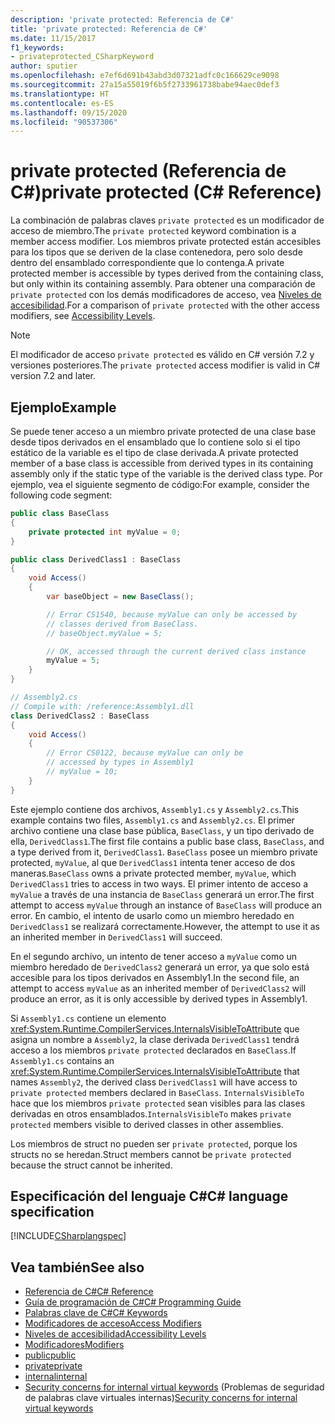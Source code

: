 ```yaml
---
description: 'private protected: Referencia de C#'
title: 'private protected: Referencia de C#'
ms.date: 11/15/2017
f1_keywords:
- privateprotected_CSharpKeyword
author: sputier
ms.openlocfilehash: e7ef6d691b43abd3d07321adfc0c166629ce9098
ms.sourcegitcommit: 27a15a55019f6b5f2733961738babe94aec0def3
ms.translationtype: HT
ms.contentlocale: es-ES
ms.lasthandoff: 09/15/2020
ms.locfileid: "90537306"
---
```

# <a name="private-protected-c-reference"></a><span data-ttu-id="f3b82-103">private protected (Referencia de C#)</span><span class="sxs-lookup"><span data-stu-id="f3b82-103">private protected (C# Reference)</span></span>

<span data-ttu-id="f3b82-104">La combinación de palabras claves `private protected` es un modificador de acceso de miembro.</span><span class="sxs-lookup"><span data-stu-id="f3b82-104">The `private protected` keyword combination is a member access modifier.</span></span> <span data-ttu-id="f3b82-105">Los miembros private protected están accesibles para los tipos que se deriven de la clase contenedora, pero solo desde dentro del ensamblado correspondiente que lo contenga.</span><span class="sxs-lookup"><span data-stu-id="f3b82-105">A private protected member is accessible by types derived from the containing class, but only within its containing assembly.</span></span> <span data-ttu-id="f3b82-106">Para obtener una comparación de `private protected` con los demás modificadores de acceso, vea [Niveles de accesibilidad](accessibility-levels.md).</span><span class="sxs-lookup"><span data-stu-id="f3b82-106">For a comparison of `private protected` with the other access modifiers, see [Accessibility Levels](accessibility-levels.md).</span></span>

> [!NOTE]
> <span data-ttu-id="f3b82-107">El modificador de acceso `private protected` es válido en C# versión 7.2 y versiones posteriores.</span><span class="sxs-lookup"><span data-stu-id="f3b82-107">The `private protected` access modifier is valid in C# version 7.2 and later.</span></span>

## <a name="example"></a><span data-ttu-id="f3b82-108">Ejemplo</span><span class="sxs-lookup"><span data-stu-id="f3b82-108">Example</span></span>

<span data-ttu-id="f3b82-109">Se puede tener acceso a un miembro private protected de una clase base desde tipos derivados en el ensamblado que lo contiene solo si el tipo estático de la variable es el tipo de clase derivada.</span><span class="sxs-lookup"><span data-stu-id="f3b82-109">A private protected member of a base class is accessible from derived types in its containing assembly only if the static type of the variable is the derived class type.</span></span> <span data-ttu-id="f3b82-110">Por ejemplo, vea el siguiente segmento de código:</span><span class="sxs-lookup"><span data-stu-id="f3b82-110">For example, consider the following code segment:</span></span>

```csharp
public class BaseClass
{
    private protected int myValue = 0;
}

public class DerivedClass1 : BaseClass
{
    void Access()
    {
        var baseObject = new BaseClass();

        // Error CS1540, because myValue can only be accessed by
        // classes derived from BaseClass.
        // baseObject.myValue = 5;

        // OK, accessed through the current derived class instance
        myValue = 5;
    }
}
```

```csharp
// Assembly2.cs
// Compile with: /reference:Assembly1.dll
class DerivedClass2 : BaseClass
{
    void Access()
    {
        // Error CS0122, because myValue can only be
        // accessed by types in Assembly1
        // myValue = 10;
    }
}
```

<span data-ttu-id="f3b82-111">Este ejemplo contiene dos archivos, `Assembly1.cs` y `Assembly2.cs`.</span><span class="sxs-lookup"><span data-stu-id="f3b82-111">This example contains two files, `Assembly1.cs` and `Assembly2.cs`.</span></span>
<span data-ttu-id="f3b82-112">El primer archivo contiene una clase base pública, `BaseClass`, y un tipo derivado de ella, `DerivedClass1`.</span><span class="sxs-lookup"><span data-stu-id="f3b82-112">The first file contains a public base class, `BaseClass`, and a type derived from it, `DerivedClass1`.</span></span> <span data-ttu-id="f3b82-113">`BaseClass` posee un miembro private protected, `myValue`, al que `DerivedClass1` intenta tener acceso de dos maneras.</span><span class="sxs-lookup"><span data-stu-id="f3b82-113">`BaseClass` owns a private protected member, `myValue`, which `DerivedClass1` tries to access in two ways.</span></span> <span data-ttu-id="f3b82-114">El primer intento de acceso a `myValue` a través de una instancia de `BaseClass` generará un error.</span><span class="sxs-lookup"><span data-stu-id="f3b82-114">The first attempt to access `myValue` through an instance of `BaseClass` will produce an error.</span></span> <span data-ttu-id="f3b82-115">En cambio, el intento de usarlo como un miembro heredado en `DerivedClass1` se realizará correctamente.</span><span class="sxs-lookup"><span data-stu-id="f3b82-115">However, the attempt to use it as an inherited member in `DerivedClass1` will succeed.</span></span>

<span data-ttu-id="f3b82-116">En el segundo archivo, un intento de tener acceso a `myValue` como un miembro heredado de `DerivedClass2` generará un error, ya que solo está accesible para los tipos derivados en Assembly1.</span><span class="sxs-lookup"><span data-stu-id="f3b82-116">In the second file, an attempt to access `myValue` as an inherited member of `DerivedClass2` will produce an error, as it is only accessible by derived types in Assembly1.</span></span>

<span data-ttu-id="f3b82-117">Si `Assembly1.cs` contiene un elemento <xref:System.Runtime.CompilerServices.InternalsVisibleToAttribute> que asigna un nombre a `Assembly2`, la clase derivada `DerivedClass1` tendrá acceso a los miembros `private protected` declarados en `BaseClass`.</span><span class="sxs-lookup"><span data-stu-id="f3b82-117">If `Assembly1.cs` contains an <xref:System.Runtime.CompilerServices.InternalsVisibleToAttribute> that names `Assembly2`, the derived class `DerivedClass1` will have access to `private protected` members declared in `BaseClass`.</span></span> <span data-ttu-id="f3b82-118">`InternalsVisibleTo` hace que los miembros `private protected` sean visibles para las clases derivadas en otros ensamblados.</span><span class="sxs-lookup"><span data-stu-id="f3b82-118">`InternalsVisibleTo` makes `private protected` members visible to derived classes in other assemblies.</span></span>

<span data-ttu-id="f3b82-119">Los miembros de struct no pueden ser `private protected`, porque los structs no se heredan.</span><span class="sxs-lookup"><span data-stu-id="f3b82-119">Struct members cannot be `private protected` because the struct cannot be inherited.</span></span>

## <a name="c-language-specification"></a><span data-ttu-id="f3b82-120">Especificación del lenguaje C#</span><span class="sxs-lookup"><span data-stu-id="f3b82-120">C# language specification</span></span>

[!INCLUDE[CSharplangspec](~/includes/csharplangspec-md.md)]

## <a name="see-also"></a><span data-ttu-id="f3b82-121">Vea también</span><span class="sxs-lookup"><span data-stu-id="f3b82-121">See also</span></span>

- [<span data-ttu-id="f3b82-122">Referencia de C#</span><span class="sxs-lookup"><span data-stu-id="f3b82-122">C# Reference</span></span>](../index.md)
- [<span data-ttu-id="f3b82-123">Guía de programación de C#</span><span class="sxs-lookup"><span data-stu-id="f3b82-123">C# Programming Guide</span></span>](../../programming-guide/index.md)
- [<span data-ttu-id="f3b82-124">Palabras clave de C#</span><span class="sxs-lookup"><span data-stu-id="f3b82-124">C# Keywords</span></span>](index.md)
- [<span data-ttu-id="f3b82-125">Modificadores de acceso</span><span class="sxs-lookup"><span data-stu-id="f3b82-125">Access Modifiers</span></span>](access-modifiers.md)
- [<span data-ttu-id="f3b82-126">Niveles de accesibilidad</span><span class="sxs-lookup"><span data-stu-id="f3b82-126">Accessibility Levels</span></span>](accessibility-levels.md)
- [<span data-ttu-id="f3b82-127">Modificadores</span><span class="sxs-lookup"><span data-stu-id="f3b82-127">Modifiers</span></span>](index.md)
- [<span data-ttu-id="f3b82-128">public</span><span class="sxs-lookup"><span data-stu-id="f3b82-128">public</span></span>](public.md)
- [<span data-ttu-id="f3b82-129">private</span><span class="sxs-lookup"><span data-stu-id="f3b82-129">private</span></span>](private.md)
- [<span data-ttu-id="f3b82-130">internal</span><span class="sxs-lookup"><span data-stu-id="f3b82-130">internal</span></span>](internal.md)
- <span data-ttu-id="f3b82-131">[Security concerns for internal virtual keywords](/previous-versions/dotnet/netframework-4.0/heyd8kky(v=vs.100)) (Problemas de seguridad de palabras clave virtuales internas)</span><span class="sxs-lookup"><span data-stu-id="f3b82-131">[Security concerns for internal virtual keywords](/previous-versions/dotnet/netframework-4.0/heyd8kky(v=vs.100))</span></span>
